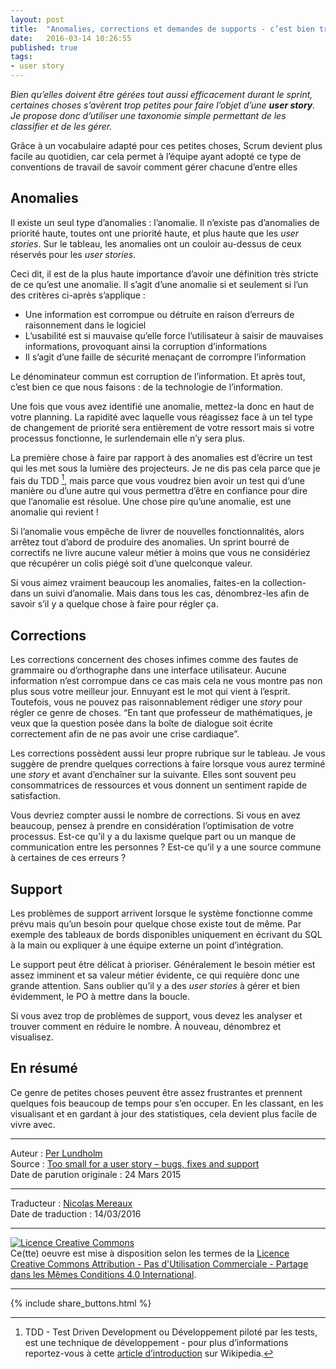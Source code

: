 ```yaml
---
layout: post
title:  "Anomalies, corrections et demandes de supports - c’est bien trop petit pour une user story"
date:   2016-03-14 10:26:55
published: true
tags:
- user story
---
```


_Bien qu’elles doivent être gérées tout aussi efficacement durant le sprint, certaines choses s’avèrent trop petites pour faire l’objet d’une **user story**. Je propose donc d’utiliser une taxonomie simple permettant de les classifier et de les gérer._

Grâce à un vocabulaire adapté pour ces petites choses, Scrum devient plus facile au quotidien, car cela permet à l’équipe ayant adopté ce type de conventions de travail de savoir comment gérer chacune d’entre elles

## Anomalies

Il existe un seul type d’anomalies : l’anomalie. Il n’existe pas d’anomalies de priorité haute, toutes ont une priorité haute, et plus haute que les _user stories_. Sur le tableau, les anomalies ont un couloir au-dessus de ceux réservés pour les _user stories_.

Ceci dit, il est de la plus haute importance d’avoir une définition très stricte de ce qu’est une anomalie. Il s’agit d’une anomalie si et seulement si l’un des critères ci-après s’applique :

* Une information est corrompue ou détruite en raison d’erreurs de raisonnement dans le logiciel
* L’usabilité est si mauvaise qu’elle force l’utilisateur à saisir de mauvaises informations, provoquant ainsi la corruption d’informations
* Il s’agit d’une faille de sécurité menaçant de corrompre l’information

Le dénominateur commun est corruption de l’information. Et après tout, c’est bien ce que nous faisons : de la technologie de l’information.

Une fois que vous avez identifié une anomalie, mettez-la donc en haut de votre planning. La rapidité avec laquelle vous réagissez face à un tel type de changement de priorité sera entièrement de votre ressort mais si votre processus fonctionne, le surlendemain elle n’y sera plus.

La première chose à faire par rapport à des anomalies est d’écrire un test qui les met sous la lumière des projecteurs. Je ne dis pas cela parce que je fais du TDD [^1], mais parce que vous voudrez bien avoir un test qui d’une manière ou d’une autre qui vous permettra d’être en confiance pour dire que l’anomalie est résolue. Une chose pire qu’une anomalie, est une anomalie qui revient !

Si l’anomalie vous empêche de livrer de nouvelles fonctionnalités, alors arrêtez tout d’abord de produire des anomalies. Un sprint bourré de correctifs ne livre aucune valeur métier à moins que vous ne considériez que récupérer un colis piégé soit d’une quelconque valeur.

Si vous aimez vraiment beaucoup les anomalies, faites-en la collection-dans un suivi d’anomalie. Mais dans tous les cas, dénombrez-les afin de savoir s’il y a quelque chose à faire pour régler ça.

## Corrections

Les corrections concernent des choses infimes comme des fautes de grammaire ou d’orthographe dans une interface utilisateur. Aucune information n’est corrompue dans ce cas mais cela ne vous montre pas non plus sous votre meilleur jour. Ennuyant est le mot qui vient à l’esprit. Toutefois, vous ne pouvez pas raisonnablement rédiger une _story_ pour régler ce genre de choses. “En tant que professeur de mathématiques, je veux que la question posée dans la boîte de dialogue soit écrite correctement afin de ne pas avoir une crise cardiaque”.

Les corrections possèdent aussi leur propre rubrique sur le tableau. Je vous suggère de prendre quelques corrections à faire lorsque vous aurez terminé une _story_ et avant d’enchaîner sur la suivante. Elles sont souvent peu consommatrices de ressources et vous donnent un sentiment rapide de satisfaction.

Vous devriez compter aussi le nombre de corrections. Si vous en avez beaucoup, pensez à prendre en considération l’optimisation de votre processus. Est-ce qu’il y a du laxisme quelque part ou un manque de communication entre les personnes ? Est-ce qu’il y a une source commune à certaines de ces erreurs ?

## Support

Les problèmes de support arrivent lorsque le système fonctionne comme prévu mais qu’un besoin pour quelque chose existe tout de même. Par exemple des tableaux de bords disponibles uniquement en écrivant du SQL à la main ou expliquer à une équipe externe un point d’intégration.

Le support peut être délicat à prioriser. Généralement le besoin métier est assez imminent et sa valeur métier évidente, ce qui requière donc une grande attention. Sans  oublier qu’il y a des _user stories_ à gérer et bien évidemment, le PO à mettre dans la boucle.

Si vous avez trop de problèmes de support, vous devez les analyser et trouver comment en réduire le nombre. À nouveau, dénombrez et visualisez.

## En résumé

Ce genre de petites choses peuvent être assez frustrantes et prennent quelques fois beaucoup de temps pour s’en occuper. En les classant, en les visualisant et en gardant à jour des statistiques, cela devient plus facile de vivre avec.

[^1]: TDD - Test Driven Development ou Développement piloté par les tests, est une technique de développement - pour plus d’informations reportez-vous à cette [article d’introduction](https://fr.wikipedia.org/wiki/Test_driven_development) sur Wikipedia.

---  
Auteur : [Per Lundholm](https://www.crisp.se/konsulter/per-lundholm)  
Source : [Too small for a user story – bugs, fixes and support](http://blog.crisp.se/2015/03/24/perlundholm/too-small-for-a-user-story-bugs-fixes-and-support)  
Date de parution originale : 24 Mars 2015  

---
Traducteur : [Nicolas Mereaux](http://www.les-traducteurs-agiles.org/traducteurs/)  
Date de traduction : 14/03/2016  

---

<a rel="license" href="http://creativecommons.org/licenses/by-nc-sa/4.0/"><img alt="Licence Creative Commons" style="border-width:0" src="http://i.creativecommons.org/l/by-nc-sa/4.0/88x31.png" /></a><br />Ce(tte) oeuvre est mise à disposition selon les termes de la <a rel="license" href="http://creativecommons.org/licenses/by-nc-sa/4.0/">Licence Creative Commons Attribution - Pas d'Utilisation Commerciale - Partage dans les Mêmes Conditions 4.0 International</a>.

---

{% include share_buttons.html %}

